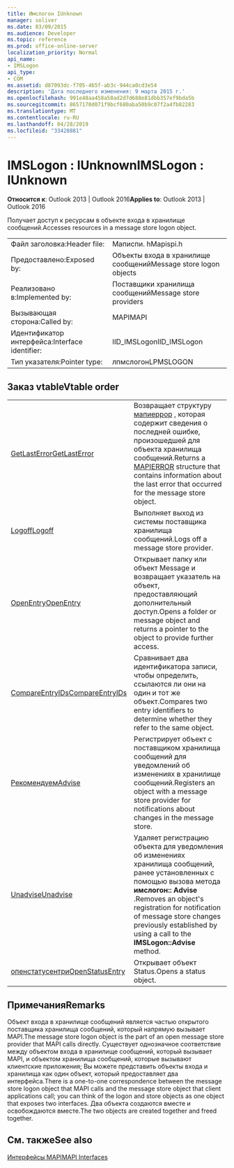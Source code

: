 ```yaml
---
title: Имслогон IUnknown
manager: soliver
ms.date: 03/09/2015
ms.audience: Developer
ms.topic: reference
ms.prod: office-online-server
localization_priority: Normal
api_name:
- IMSLogon
api_type:
- COM
ms.assetid: d87093dc-f705-465f-ab3c-944ca0cd3e54
description: 'Дата последнего изменения: 9 марта 2015 г.'
ms.openlocfilehash: 991e48aa458a58ad2d7d688e81dbb357ef9bda5b
ms.sourcegitcommit: 8657170d071f9bcf680aba50b9c07f2a4fb82283
ms.translationtype: MT
ms.contentlocale: ru-RU
ms.lasthandoff: 04/28/2019
ms.locfileid: "33428881"
---
```

# <a name="imslogon--iunknown"></a><span data-ttu-id="590b8-103">IMSLogon : IUnknown</span><span class="sxs-lookup"><span data-stu-id="590b8-103">IMSLogon : IUnknown</span></span>

  
  
<span data-ttu-id="590b8-104">**Относится к**: Outlook 2013 | Outlook 2016</span><span class="sxs-lookup"><span data-stu-id="590b8-104">**Applies to**: Outlook 2013 | Outlook 2016</span></span> 
  
<span data-ttu-id="590b8-105">Получает доступ к ресурсам в объекте входа в хранилище сообщений.</span><span class="sxs-lookup"><span data-stu-id="590b8-105">Accesses resources in a message store logon object.</span></span>
  
|||
|:-----|:-----|
|<span data-ttu-id="590b8-106">Файл заголовка:</span><span class="sxs-lookup"><span data-stu-id="590b8-106">Header file:</span></span>  <br/> |<span data-ttu-id="590b8-107">Маписпи. h</span><span class="sxs-lookup"><span data-stu-id="590b8-107">Mapispi.h</span></span>  <br/> |
|<span data-ttu-id="590b8-108">Предоставлено:</span><span class="sxs-lookup"><span data-stu-id="590b8-108">Exposed by:</span></span>  <br/> |<span data-ttu-id="590b8-109">Объекты входа в хранилище сообщений</span><span class="sxs-lookup"><span data-stu-id="590b8-109">Message store logon objects</span></span>  <br/> |
|<span data-ttu-id="590b8-110">Реализовано в:</span><span class="sxs-lookup"><span data-stu-id="590b8-110">Implemented by:</span></span>  <br/> |<span data-ttu-id="590b8-111">Поставщики хранилища сообщений</span><span class="sxs-lookup"><span data-stu-id="590b8-111">Message store providers</span></span>  <br/> |
|<span data-ttu-id="590b8-112">Вызывающая сторона:</span><span class="sxs-lookup"><span data-stu-id="590b8-112">Called by:</span></span>  <br/> |<span data-ttu-id="590b8-113">MAPI</span><span class="sxs-lookup"><span data-stu-id="590b8-113">MAPI</span></span>  <br/> |
|<span data-ttu-id="590b8-114">Идентификатор интерфейса:</span><span class="sxs-lookup"><span data-stu-id="590b8-114">Interface identifier:</span></span>  <br/> |<span data-ttu-id="590b8-115">IID_IMSLogon</span><span class="sxs-lookup"><span data-stu-id="590b8-115">IID_IMSLogon</span></span>  <br/> |
|<span data-ttu-id="590b8-116">Тип указателя:</span><span class="sxs-lookup"><span data-stu-id="590b8-116">Pointer type:</span></span>  <br/> |<span data-ttu-id="590b8-117">лпмслогон</span><span class="sxs-lookup"><span data-stu-id="590b8-117">LPMSLOGON</span></span>  <br/> |
   
## <a name="vtable-order"></a><span data-ttu-id="590b8-118">Заказ vtable</span><span class="sxs-lookup"><span data-stu-id="590b8-118">Vtable order</span></span>

|||
|:-----|:-----|
|[<span data-ttu-id="590b8-119">GetLastError</span><span class="sxs-lookup"><span data-stu-id="590b8-119">GetLastError</span></span>](imslogon-getlasterror.md) <br/> |<span data-ttu-id="590b8-120">Возвращает структуру [мапиеррор](mapierror.md) , которая содержит сведения о последней ошибке, произошедшей для объекта хранилища сообщений.</span><span class="sxs-lookup"><span data-stu-id="590b8-120">Returns a [MAPIERROR](mapierror.md) structure that contains information about the last error that occurred for the message store object.</span></span>  <br/> |
|[<span data-ttu-id="590b8-121">Logoff</span><span class="sxs-lookup"><span data-stu-id="590b8-121">Logoff</span></span>](imslogon-logoff.md) <br/> |<span data-ttu-id="590b8-122">Выполняет выход из системы поставщика хранилища сообщений.</span><span class="sxs-lookup"><span data-stu-id="590b8-122">Logs off a message store provider.</span></span>  <br/> |
|[<span data-ttu-id="590b8-123">OpenEntry</span><span class="sxs-lookup"><span data-stu-id="590b8-123">OpenEntry</span></span>](imslogon-openentry.md) <br/> |<span data-ttu-id="590b8-124">Открывает папку или объект Message и возвращает указатель на объект, предоставляющий дополнительный доступ.</span><span class="sxs-lookup"><span data-stu-id="590b8-124">Opens a folder or message object and returns a pointer to the object to provide further access.</span></span>  <br/> |
|[<span data-ttu-id="590b8-125">CompareEntryIDs</span><span class="sxs-lookup"><span data-stu-id="590b8-125">CompareEntryIDs</span></span>](imslogon-compareentryids.md) <br/> |<span data-ttu-id="590b8-126">Сравнивает два идентификатора записи, чтобы определить, ссылаются ли они на один и тот же объект.</span><span class="sxs-lookup"><span data-stu-id="590b8-126">Compares two entry identifiers to determine whether they refer to the same object.</span></span>  <br/> |
|[<span data-ttu-id="590b8-127">Рекомендуем</span><span class="sxs-lookup"><span data-stu-id="590b8-127">Advise</span></span>](imslogon-advise.md) <br/> |<span data-ttu-id="590b8-128">Регистрирует объект с поставщиком хранилища сообщений для уведомлений об изменениях в хранилище сообщений.</span><span class="sxs-lookup"><span data-stu-id="590b8-128">Registers an object with a message store provider for notifications about changes in the message store.</span></span>  <br/> |
|[<span data-ttu-id="590b8-129">Unadvise</span><span class="sxs-lookup"><span data-stu-id="590b8-129">Unadvise</span></span>](imslogon-unadvise.md) <br/> |<span data-ttu-id="590b8-130">Удаляет регистрацию объекта для уведомления об изменениях хранилища сообщений, ранее установленных с помощью вызова метода **имслогон:: Advise** .</span><span class="sxs-lookup"><span data-stu-id="590b8-130">Removes an object's registration for notification of message store changes previously established by using a call to the **IMSLogon::Advise** method.</span></span>  <br/> |
|[<span data-ttu-id="590b8-131">опенстатусентри</span><span class="sxs-lookup"><span data-stu-id="590b8-131">OpenStatusEntry</span></span>](imslogon-openstatusentry.md) <br/> |<span data-ttu-id="590b8-132">Открывает объект Status.</span><span class="sxs-lookup"><span data-stu-id="590b8-132">Opens a status object.</span></span>  <br/> |
   
## <a name="remarks"></a><span data-ttu-id="590b8-133">Примечания</span><span class="sxs-lookup"><span data-stu-id="590b8-133">Remarks</span></span>

<span data-ttu-id="590b8-134">Объект входа в хранилище сообщений является частью открытого поставщика хранилища сообщений, который напрямую вызывает MAPI.</span><span class="sxs-lookup"><span data-stu-id="590b8-134">The message store logon object is the part of an open message store provider that MAPI calls directly.</span></span> <span data-ttu-id="590b8-135">Существует однозначное соответствие между объектом входа в хранилище сообщений, который вызывает MAPI, и объектом хранилища сообщений, которые вызывают клиентские приложения; Вы можете представить объекты входа и хранилища как один объект, который предоставляет два интерфейса.</span><span class="sxs-lookup"><span data-stu-id="590b8-135">There is a one-to-one correspondence between the message store logon object that MAPI calls and the message store object that client applications call; you can think of the logon and store objects as one object that exposes two interfaces.</span></span> <span data-ttu-id="590b8-136">Два объекта создаются вместе и освобождаются вместе.</span><span class="sxs-lookup"><span data-stu-id="590b8-136">The two objects are created together and freed together.</span></span>
  
## <a name="see-also"></a><span data-ttu-id="590b8-137">См. также</span><span class="sxs-lookup"><span data-stu-id="590b8-137">See also</span></span>



[<span data-ttu-id="590b8-138">Интерфейсы MAPI</span><span class="sxs-lookup"><span data-stu-id="590b8-138">MAPI Interfaces</span></span>](mapi-interfaces.md)

